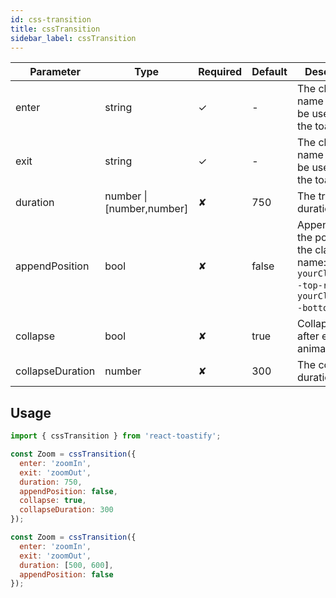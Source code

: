 ```yaml
---
id: css-transition
title: cssTransition
sidebar_label: cssTransition
---
```


| Parameter        | Type                      | Required | Default | Description                                                                                                |
|------------------|---------------------------|----------|---------|------------------------------------------------------------------------------------------------------------|
| enter            | string                    | ✓        | -       | The class name that will be used when the toast enter                                                      |
| exit             | string                    | ✓        | -       | The class name that will be used when the toast exit                                                       |
| duration         | number \| [number,number] | ✘        | 750     | The transition duration in ms.                                                                             |
| appendPosition   | bool                      | ✘        | false   | Append or not the position  to the class name: `yourClassName--top-right`, `yourClassName--bottom-left`... |
| collapse         | bool                      | ✘        | true    | Collapse toast after exit animation                                                                        |
| collapseDuration | number                    | ✘        | 300     | The collapse duration                                                                                      |


## Usage

```js
import { cssTransition } from 'react-toastify';

const Zoom = cssTransition({
  enter: 'zoomIn',
  exit: 'zoomOut',
  duration: 750,
  appendPosition: false,
  collapse: true,
  collapseDuration: 300
});

const Zoom = cssTransition({
  enter: 'zoomIn',
  exit: 'zoomOut',
  duration: [500, 600],
  appendPosition: false
});
```

